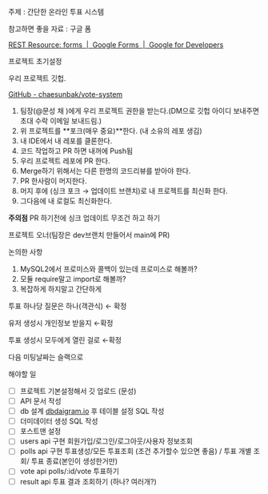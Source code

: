 주제 : 간단한 온라인 투표 시스템

참고하면 좋을 자료 : 구글 폼

[REST Resource: forms  |  Google Forms  |  Google for Developers](https://developers.google.com/forms/api/reference/rest/v1/forms?hl=ko)

프로젝트 초기설정

우리 프로젝트 깃헙.

[GitHub - chaesunbak/vote-system](https://github.com/chaesunbak/vote-system)

1. 팀장(@문성 채 )에게 우리 프로젝트 권한을 받는다.(DM으로 깃헙 아이디 보내주면 초대 수락 이메일 보내드림.)
2. 위 프로젝트를 **포크(매우 중요)**한다. (내 소유의 레포 생김)
3. 내 IDE에서 내 레포를 클론한다.
4. 코드 작업하고 PR 하면 내꺼에 Push됨
5. 우리 프로젝트 레포에 PR 한다.
6. Merge하기 위해서는 다른 한명의 코드리뷰를 받아야 한다.
7. PR 한사람이 머지한다.
8. 머지 후에 (싱크 포크 → 업데이트 브랜치)로 내 프로젝트를 최신화 한다.
9. 그다음에 내 로컬도 최신화한다.

**주의점** PR 하기전에 싱크 업데이트 무조건 하고 하기

프로젝트 오너(팀장은 dev브랜치 만들어서 main에 PR)

논의한 사항

1. MySQL2에서 프로미스와 콜백이 있는데 프로미스로 해볼까?
2. 모듈 require말고 import로 해볼까?
3. 복잡하게 하지말고 간단하게

투표 하나당 질문은 하나(객관식) ← 확정

유저 생성시 개인정보 받을지 ←확정

투표 생성시 모두에게 열린 걸로 ←확정

다음 미팅날짜는 슬랙으로

해야할 일

- [ ] 프로젝트 기본설정해서 깃 업로드 (문성)
- [ ] API 문서 작성
- [ ] db 설계 [dbdaigram.io](http://dbdaigram.io) 후 테이블 설정 SQL 작성
- [ ] 더미데이터 생성 SQL 작성
- [ ] 포스트맨 설정
- [ ] users api 구현 회원가입/로그인/로그아웃/사용자 정보조회
- [ ] polls api 구현 투표생성/모든 투표조회 (조건 추가할수 있으면 좋음) / 투표 개별 조회/ 투표 종료(본인이 생성한거만)
- [ ] vote api polls/:id/vote 투표하기
- [ ] result api 투표 결과 조회하기 (하나? 여러개?)

